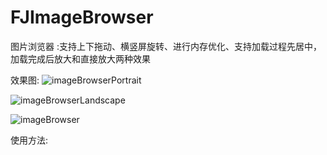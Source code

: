 # FJImageBrowser

图片浏览器 :支持上下拖动、横竖屏旋转、进行内存优化、支持加载过程先居中，加载完成后放大和直接放大两种效果

效果图:
![imageBrowserPortrait](https://github.com/fangjinfeng/FJImageBrowser/blob/master/FJImageBrowserDemo/Snapshots/imageBrowserPortrait.gif)

![imageBrowserLandscape](https://github.com/fangjinfeng/FJImageBrowser/blob/master/FJImageBrowserDemo/Snapshots/imageBrowserLandscape.gif)

![imageBrowser](https://github.com/fangjinfeng/FJImageBrowser/blob/master/FJImageBrowserDemo/Snapshots/imageBrowser.gif)

使用方法:

